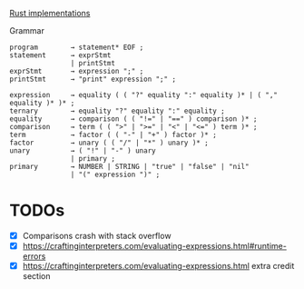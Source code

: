 [Rust implementations](https://github.com/munificent/craftinginterpreters/wiki/Lox-implementations#rust)

Grammar
```
program        → statement* EOF ;
statement      → exprStmt
               | printStmt
exprStmt       → expression ";" ;
printStmt      → "print" expression ";" ;

expression     → equality ( ( "?" equality ":" equality )* | ( "," equality )* )* ;
ternary        → equality "?" equality ":" equality ;
equality       → comparison ( ( "!=" | "==" ) comparison )* ;
comparison     → term ( ( ">" | ">=" | "<" | "<=" ) term )* ;
term           → factor ( ( "-" | "+" ) factor )* ;
factor         → unary ( ( "/" | "*" ) unary )* ;
unary          → ( "!" | "-" ) unary
               | primary ;
primary        → NUMBER | STRING | "true" | "false" | "nil"
               | "(" expression ")" ;
```

# TODOs
- [x] Comparisons crash with stack overflow
- [x] https://craftinginterpreters.com/evaluating-expressions.html#runtime-errors
- [x] https://craftinginterpreters.com/evaluating-expressions.html extra credit section
